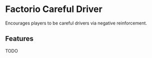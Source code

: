 # Factorio Careful Driver



Encourages players to be careful drivers via negative reinforcement.



Features
-----------

TODO